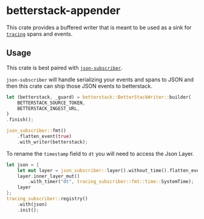 # betterstack-appender

This crate provides a buffered writer that is meant to be used as a sink for
[`tracing`](https://docs.rs/tracing/latest/tracing/) spans and events.

## Usage

This crate is best paired with [`json-subscriber`](https://docs.rs/json-subscriber/latest/json_subscriber/).

`json-subscriber` will handle serializing your events and spans to JSON and then this crate can ship
those JSON events to betterstack.

```rust
let (betterstack, _guard) = betterstack::BetterStackWriter::builder(
    BETTERSTACK_SOURCE_TOKEN,
    BETTERSTACK_INGEST_URL,
)
.finish();

json_subscriber::fmt()
    .flatten_event(true)
    .with_writer(betterstack);
```

To rename the `timestamp` field to `dt` you will need to access the Json Layer.

```rust
let json = {
    let mut layer = json_subscriber::layer().without_time().flatten_event(true);
    layer.inner_layer_mut()
        .with_timer("dt", tracing_subscriber::fmt::time::SystemTime);
    layer
};
tracing_subscriber::registry()
    .with(json)
    .init();
```
